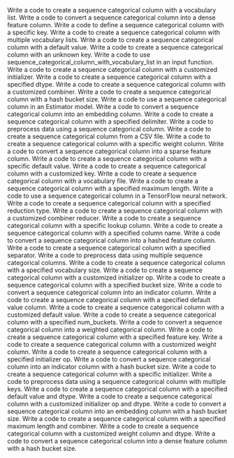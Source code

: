 Write a code to create a sequence categorical column with a vocabulary list.
Write a code to convert a sequence categorical column into a dense feature column.
Write a code to define a sequence categorical column with a specific key.
Write a code to create a sequence categorical column with multiple vocabulary lists.
Write a code to create a sequence categorical column with a default value.
Write a code to create a sequence categorical column with an unknown key.
Write a code to use sequence_categorical_column_with_vocabulary_list in an input function.
Write a code to create a sequence categorical column with a customized initializer.
Write a code to create a sequence categorical column with a specified dtype.
Write a code to create a sequence categorical column with a customized combiner.
Write a code to create a sequence categorical column with a hash bucket size.
Write a code to use a sequence categorical column in an Estimator model.
Write a code to convert a sequence categorical column into an embedding column.
Write a code to create a sequence categorical column with a specified delimiter.
Write a code to preprocess data using a sequence categorical column.
Write a code to create a sequence categorical column from a CSV file.
Write a code to create a sequence categorical column with a specific weight column.
Write a code to convert a sequence categorical column into a sparse feature column.
Write a code to create a sequence categorical column with a specific default value.
Write a code to create a sequence categorical column with a customized key.
Write a code to create a sequence categorical column with a vocabulary file.
Write a code to create a sequence categorical column with a specified maximum length.
Write a code to use a sequence categorical column in a TensorFlow neural network.
Write a code to create a sequence categorical column with a specified reduction type.
Write a code to create a sequence categorical column with a customized combiner reducer.
Write a code to create a sequence categorical column with a specific lookup column.
Write a code to create a sequence categorical column with a specified column name.
Write a code to convert a sequence categorical column into a hashed feature column.
Write a code to create a sequence categorical column with a specified separator.
Write a code to preprocess data using multiple sequence categorical columns.
Write a code to create a sequence categorical column with a specified vocabulary size.
Write a code to create a sequence categorical column with a customized initializer op.
Write a code to create a sequence categorical column with a specified bucket size.
Write a code to convert a sequence categorical column into an indicator column.
Write a code to create a sequence categorical column with a specified default value column.
Write a code to create a sequence categorical column with a customized default value.
Write a code to create a sequence categorical column with a specified num_buckets.
Write a code to convert a sequence categorical column into a weighted categorical column.
Write a code to create a sequence categorical column with a specified feature key.
Write a code to create a sequence categorical column with a customized weight column.
Write a code to create a sequence categorical column with a specified initializer op.
Write a code to convert a sequence categorical column into an indicator column with a hash bucket size.
Write a code to create a sequence categorical column with a specific initializer.
Write a code to preprocess data using a sequence categorical column with multiple keys.
Write a code to create a sequence categorical column with a specified default value and dtype.
Write a code to create a sequence categorical column with a customized initializer op and dtype.
Write a code to convert a sequence categorical column into an embedding column with a hash bucket size.
Write a code to create a sequence categorical column with a specified maximum length and combiner.
Write a code to create a sequence categorical column with a customized weight column and dtype.
Write a code to convert a sequence categorical column into a dense feature column with a hash bucket size.